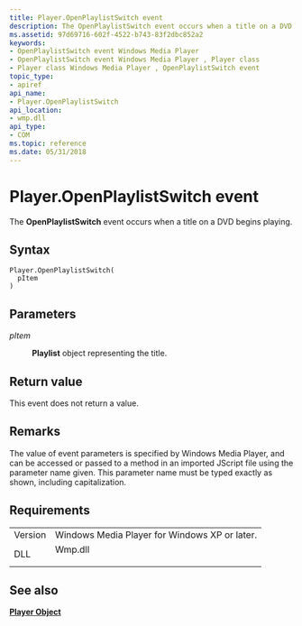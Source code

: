 ```yaml
---
title: Player.OpenPlaylistSwitch event
description: The OpenPlaylistSwitch event occurs when a title on a DVD begins playing. | Player.OpenPlaylistSwitch event
ms.assetid: 97d69716-602f-4522-b743-83f2dbc852a2
keywords:
- OpenPlaylistSwitch event Windows Media Player
- OpenPlaylistSwitch event Windows Media Player , Player class
- Player class Windows Media Player , OpenPlaylistSwitch event
topic_type:
- apiref
api_name:
- Player.OpenPlaylistSwitch
api_location:
- wmp.dll
api_type:
- COM
ms.topic: reference
ms.date: 05/31/2018
---
```


# Player.OpenPlaylistSwitch event

The **OpenPlaylistSwitch** event occurs when a title on a DVD begins playing.

## Syntax


```JScript
Player.OpenPlaylistSwitch(
  pItem
)
```



## Parameters

<dl> <dt>

*pItem* 
</dt> <dd>

**Playlist** object representing the title.

</dd> </dl>

## Return value

This event does not return a value.

## Remarks

The value of event parameters is specified by Windows Media Player, and can be accessed or passed to a method in an imported JScript file using the parameter name given. This parameter name must be typed exactly as shown, including capitalization.

## Requirements



|                    |                                                                                    |
|--------------------|------------------------------------------------------------------------------------|
| Version<br/> | Windows Media Player for Windows XP or later.<br/>                           |
| DLL<br/>     | <dl> <dt>Wmp.dll</dt> </dl> |



## See also

<dl> <dt>

[**Player Object**](player-object.md)
</dt> </dl>

 

 





